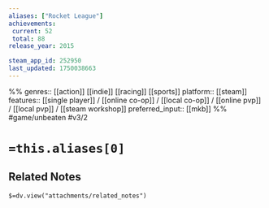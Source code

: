 ```yaml
---
aliases: ["Rocket League"]
achievements:
 current: 52
 total: 88
release_year: 2015

steam_app_id: 252950
last_updated: 1750038663
---
```

%%
genres:: [[action]] [[indie]] [[racing]] [[sports]]
platform:: [[steam]]
features:: [[single player]] / [[online co-op]] / [[local co-op]] / [[online pvp]] / [[local pvp]] / [[steam workshop]]
preferred_input:: [[mkb]]
%%
#game/unbeaten
#v3/2

# `=this.aliases[0]`
## Related Notes
`$=dv.view("attachments/related_notes")`